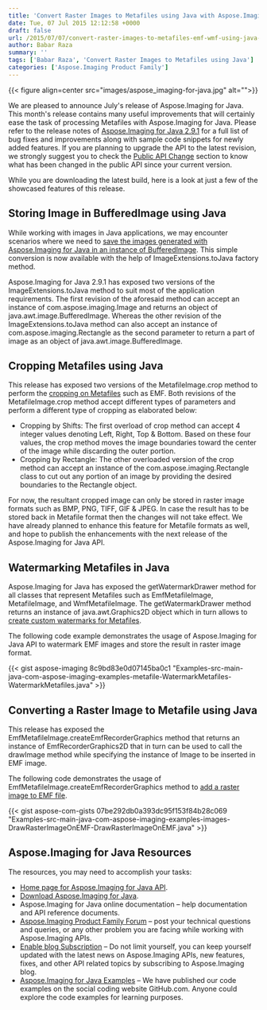 ```yaml
---
title: 'Convert Raster Images to Metafiles using Java with Aspose.Imaging for Java'
date: Tue, 07 Jul 2015 12:12:58 +0000
draft: false
url: /2015/07/07/convert-raster-images-to-metafiles-emf-wmf-using-java-imaging-library/
author: Babar Raza
summary: ''
tags: ['Babar Raza', 'Convert Raster Images to Metafiles using Java']
categories: ['Aspose.Imaging Product Family']
---
```




{{< figure align=center src="images/aspose_imaging-for-java.jpg" alt="">}}


We are pleased to announce July's release of Aspose.Imaging for Java. This month's release contains many useful improvements that will certainly ease the task of processing Metafiles with Aspose.Imaging for Java. Please refer to the release notes of [Aspose.Imaging for Java 2.9.1][1] for a full list of bug fixes and improvements along with sample code snippets for newly added features. If you are planning to upgrade the API to the latest revision, we strongly suggest you to check the [Public API Change][2] section to know what has been changed in the public API since your current version.

While you are downloading the latest build, here is a look at just a few of the showcased features of this release.

## Storing Image in BufferedImage using Java

While working with images in Java applications, we may encounter scenarios where we need to [save the images generated with Aspose.Imaging for Java in an instance of BufferedImage][3]. This simple conversion is now available with the help of ImageExtensions.toJava factory method.

Aspose.Imaging for Java 2.9.1 has exposed two versions of the ImageExtensions.toJava method to suit most of the application requirements. The first revision of the aforesaid method can accept an instance of com.aspose.imaging.Image and returns an object of java.awt.image.BufferedImage. Whereas the other revision of the ImageExtensions.toJava method can also accept an instance of com.aspose.imaging.Rectangle as the second parameter to return a part of image as an object of java.awt.image.BufferedImage.

## Cropping Metafiles using Java

This release has exposed two versions of the MetafileImage.crop method to perform the [cropping on Metafiles][4] such as EMF. Both revisions of the MetafileImage.crop method accept different types of parameters and perform a different type of cropping as elaborated below:

*   Cropping by Shifts: The first overload of crop method can accept 4 integer values denoting Left, Right, Top & Bottom. Based on these four values, the crop method moves the image boundaries toward the center of the image while discarding the outer portion.
*   Cropping by Rectangle: The other overloaded version of the crop method can accept an instance of the com.aspose.imaging.Rectangle class to cut out any portion of an image by providing the desired boundaries to the Rectangle object.

For now, the resultant cropped image can only be stored in raster image formats such as BMP, PNG, TIFF, GIF & JPEG. In case the result has to be stored back in Metafile format then the changes will not take effect. We have already planned to enhance this feature for Metafile formats as well, and hope to publish the enhancements with the next release of the Aspose.Imaging for Java API.

## Watermarking Metafiles in Java

Aspose.Imaging for Java has exposed the getWatermarkDrawer method for all classes that represent Metafiles such as EmfMetafileImage, MetafileImage, and WmfMetafileImage. The getWatermarkDrawer method returns an instance of java.awt.Graphics2D object which in turn allows to [create custom watermarks for Metafiles][5].

The following code example demonstrates the usage of Aspose.Imaging for Java API to watermark EMF images and store the result in raster image format.

{{< gist aspose-imaging 8c9bd83e0d07145ba0c1 "Examples-src-main-java-com-aspose-imaging-examples-metafile-WatermarkMetafiles-WatermarkMetafiles.java" >}}

## Converting a Raster Image to Metafile using Java

This release has exposed the EmfMetafileImage.createEmfRecorderGraphics method that returns an instance of EmfRecorderGraphics2D that in turn can be used to call the drawImage method while specifying the instance of Image to be inserted in EMF image.

The following code demonstrates the usage of EmfMetafileImage.createEmfRecorderGraphics method to [add a raster image to EMF file][6].

{{< gist aspose-com-gists 07be292db0a393dc95f153f84b28c069 "Examples-src-main-java-com-aspose-imaging-examples-images-DrawRasterImageOnEMF-DrawRasterImageOnEMF.java" >}}

## Aspose.Imaging for Java Resources

The resources, you may need to accomplish your tasks:

*   [Home page for Aspose.Imaging for Java API][7].
*   [Download Aspose.Imaging for Java][8].
*   Aspose.Imaging for Java online documentation – help documentation and API reference documents.
*   [Aspose.Imaging Product Family Forum][9] – post your technical questions and queries, or any other problem you are facing while working with Aspose.Imaging APIs.
*   [Enable blog Subscription][10] – Do not limit yourself, you can keep yourself updated with the latest news on Aspose.Imaging APIs, new features, fixes, and other API related topics by subscribing to Aspose.Imaging blog.
*   [Aspose.Imaging for Java Examples][11] – We have published our code examples on the social coding website GitHub.com. Anyone could explore the code examples for learning purposes.




[1]: https://downloads.aspose.com/imaging/java
[2]: https://docs.aspose.com/display/imagingjava/Migrating+from+Earlier+Versions+of+Aspose.Imaging
[3]: https://docs.aspose.com/display/imagingjava/Saving+Image+to+BufferedImage
[4]: https://docs.aspose.com/display/imagingjava/Manipulating+Metafiles#ManipulatingMetafiles-CroppingEMFImage
[5]: https://docs.aspose.com/display/imagingjava/Manipulating+Metafiles#ManipulatingMetafiles-WatermarkingMetafiles
[6]: https://docs.aspose.com/display/imagingjava/Drawing+Raster+Images+on+Vector+Images#DrawingRasterImagesonVectorImages-DrawRasterImageonEMF
[7]: https://products.aspose.com/imaging/java
[8]: https://downloads.aspose.com/imaging/java
[9]: http://forum.aspose.com
[10]: https://blog.aspose.com/aspose-products/aspose.imaging-product-family
[11]: https://github.com/asposeimaging/Aspose_Imaging_Java




